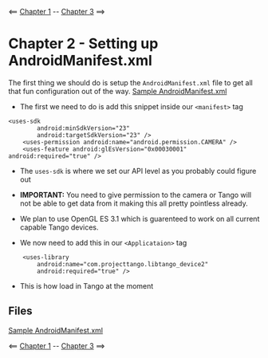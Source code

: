 <== [Chapter 1](./Chapter_01.md) -- [Chapter 3](./Chapter_03.md) ==>

# Chapter 2 - Setting up AndroidManifest.xml

The first thing we should do is setup the `AndroidManifest.xml` file to get all that fun configuration out of the way. [Sample AndroidManifest.xml](./)

* The first we need to do is add this snippet inside our `<manifest>` tag

```
<uses-sdk
        android:minSdkVersion="23"
        android:targetSdkVersion="23" />
    <uses-permission android:name="android.permission.CAMERA" />
    <uses-feature android:glEsVersion="0x00030001" android:required="true" />
```
    
* The `uses-sdk` is where we set our API level as you probably could figure out
* **IMPORTANT:** You need to give permission to the camera or Tango will not be able to get data from it making this all pretty pointless already.
* We plan to use OpenGL ES 3.1 which is guarenteed to work on all current capable Tango devices.
    
* We now need to add this in our `<Applicataion>` tag
    
```
    <uses-library
        android:name="com.projecttango.libtango_device2"
        android:required="true" />
```
* This is how load in Tango at the moment
        
## Files
[Sample AndroidManifest.xml](./)
    
<== [Chapter 1](./Chapter_01.md) -- [Chapter 3](./Chapter_03.md) ==>
